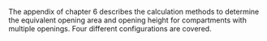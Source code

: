 The appendix of chapter 6 describes the calculation
methods to determine the equivalent opening area and
opening height for compartments with multiple
openings. Four different configurations are covered.
